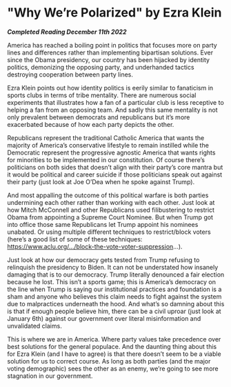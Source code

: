 # "Why We’re Polarized" by Ezra Klein

***Completed Reading December 11th 2022***

America has reached a boiling point in politics that focuses more on party lines and differences rather than implementing bipartisan solutions. Ever since the Obama presidency, our country has been hijacked by identity politics, demonizing the opposing party, and underhanded tactics destroying cooperation between party lines.

Ezra Klein points out how identity politics is eerily similar to fanaticism in sports clubs in terms of tribe mentality. There are numerous social experiments that illustrates how a fan of a particular club is less receptive to helping a fan from an opposing team. And sadly this same mentality is not only prevalent between democrats and republicans but it’s more exacerbated because of how each party depicts the other.

Republicans represent the traditional Catholic America that wants the majority of America’s conservative lifestyle to remain instilled while the Democratic represent the progressive agnostic America that wants rights for minorities to be implemented in our constitution. Of course there’s politicians on both sides that doesn’t align with their party’s core mantra but it would be political and career suicide if those politicians speak out against their party (just look at Joe O’Dea when he spoke against Trump).

And most appalling the outcome of this political warfare is both parties undermining each other rather than working with each other. Just look at how Mitch McConnell and other Republicans used filibustering to restrict Obama from appointing a Supreme Court Nominee. But when Trump got into office those same Republicans let Trump appoint his nominees unabated. Or using multiple different techniques to restrict/block voters (here’s a good list of some of these techniques: https://www.aclu.org/.../block-the-vote-voter-suppression...).

Just look at how our democracy gets tested from Trump refusing to relinquish the presidency to Biden. It can not be understated how insanely damaging that is to our democracy. Trump literally denounced a fair election because he lost. This isn’t a sports game; this is America’s democracy on the line when Trump is saying our institutional practices and foundation is a sham and anyone who believes this claim needs to fight against the system due to malpractices underneath the hood. And what’s so damning about this is that if enough people believe him, there can be a civil uproar (just look at January 6th) against our government over literal misinformation and unvalidated claims.

This is where we are in America. Where party values take precedence over best solutions for the general populace. And the daunting thing about this for Ezra Klein (and I have to agree) is that there doesn’t seem to be a viable solution for us to correct course. As long as both parties (and the major voting demographic) sees the other as an enemy, we’re going to see more stagnation in our government.
